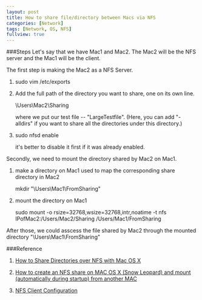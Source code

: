 ```yaml
---
layout: post
title: How to share file/directory between Macs via NFS
categories: [Network]
tags: [Network, OS, NFS]
fullview: true
---
```


###Steps
Let's say that we have Mac1 and Mac2. The Mac2 will be the NFS server and the Mac1 will be the client.

The first step is making the Mac2 as a NFS Server.

1. sudo vim /etc/exports 
2. Add the full path of the directory you want to share, one on its own line. 
	
	\Users\Mac2\Sharing
	
   where we put our test file -- "LargeTestfile". (Here, you can add "-alldirs" if you want to share all the directories under this directory.) 
	
3. sudo nfsd enable 
   
   it's better to disable it first if it was already enabled.


Secondly, we need to mount the directory shared by Mac2 on Mac1.


1. make a directory on Mac1 used to map the corresponding share directory in Mac2
	
	mkdir "\Users\Mac1\FromSharing" 

2. mount the directory on Mac1

	sudo mount -o rsize=32768,wsize=32768,intr,noatime -t nfs IPofMac2:/Users/Mac2/Sharing /Users/Mac1/FromSharing


After those, we could asscess the file shared by Mac2 through the mounted directory "\Users\Mac1\FromSharing\"      


###Reference

1. [How to Share Directories over NFS with Mac OS X](http://www.behanna.org/osx/nfs/howto1.html)

2. [How to create an NFS share on MAC OS X (Snow Leopard) and mount (automatically during startup) from another MAC](https://community.spiceworks.com/how_to/61136-how-to-create-an-nfs-share-on-mac-os-x-snow-leopard-and-mount-automatically-during-startup-from-another-mac)

3. [NFS Client Configuration](https://access.redhat.com/documentation/en-US/Red_Hat_Enterprise_Linux/6/html/Storage_Administration_Guide/nfs-clientconfig.html#s2-nfs-fstab)

